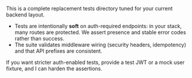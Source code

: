 This is a complete replacement tests directory tuned for your current backend layout.

- Tests are intentionally **soft** on auth-required endpoints: in your stack, many routes are protected. We assert presence and stable error codes rather than success.
- The suite validates middleware wiring (security headers, idempotency) and that API prefixes are consistent.

If you want stricter auth-enabled tests, provide a test JWT or a mock user fixture, and I can harden the assertions.

